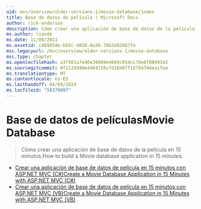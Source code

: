 ```yaml
---
uid: mvc/overview/older-versions-1/movie-database/index
title: Base de datos de película | Microsoft Docs
author: rick-anderson
description: Cómo crear una aplicación de base de datos de la película en 15 minutos.
ms.author: riande
ms.date: 11/08/2011
ms.assetid: c4b945de-bb5c-4858-8a36-7662e02887fe
msc.legacyurl: /mvc/overview/older-versions-1/movie-database
msc.type: chapter
ms.openlocfilehash: a3f501a7e46e39609e4669c034cc70e8f88993a5
ms.sourcegitcommit: 0f1119340e4464720cfd16d0ff15764746ea1fea
ms.translationtype: MT
ms.contentlocale: es-ES
ms.lasthandoff: 04/09/2019
ms.locfileid: "59379097"
---
```

# <a name="movie-database"></a><span data-ttu-id="0be5c-103">Base de datos de películas</span><span class="sxs-lookup"><span data-stu-id="0be5c-103">Movie Database</span></span>

> <span data-ttu-id="0be5c-104">Cómo crear una aplicación de base de datos de la película en 15 minutos.</span><span class="sxs-lookup"><span data-stu-id="0be5c-104">How to build a Movie database application in 15 minutes.</span></span>


- [<span data-ttu-id="0be5c-105">Crear una aplicación de base de datos de película en 15 minutos con ASP.NET MVC (C#)</span><span class="sxs-lookup"><span data-stu-id="0be5c-105">Create a Movie Database Application in 15 Minutes with ASP.NET MVC (C#)</span></span>](create-a-movie-database-application-in-15-minutes-with-asp-net-mvc-cs.md)
- [<span data-ttu-id="0be5c-106">Crear una aplicación de base de datos de película en 15 minutos con ASP.NET MVC (VB)</span><span class="sxs-lookup"><span data-stu-id="0be5c-106">Create a Movie Database Application in 15 Minutes with ASP.NET MVC (VB)</span></span>](create-a-movie-database-application-in-15-minutes-with-asp-net-mvc-vb.md)
